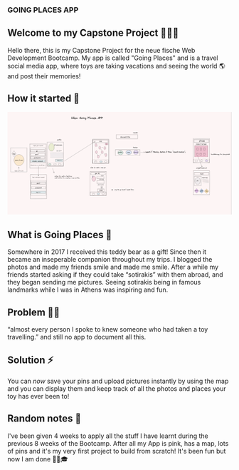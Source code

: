 ### **GOING PLACES APP**

## Welcome to my Capstone Project 👩🏼‍💻

Hello there, this is my Capstone Project for the neue fische Web Development Bootcamp. My app is called "Going Places" and is a travel social media app, where toys are taking vacations and seeing the world 🌎 and post their memories!

## How it started 📝

![howitstarted](images/howitstarted.png)

## What is Going Places 👀

Somewhere in 2017 I received this teddy bear as a gift! Since then it became an inseperable companion
throughout my trips. I blogged the photos and made my
friends smile and made me smile. After a while my friends
started asking if they could take “sotirakis” with them abroad, and they began sending me pictures. Seeing sotirakis being in famous landmarks while I was in Athens
was inspiring and fun.

## Problem 🤷‍♀️

“almost every person I spoke to knew someone who had taken a toy travelling.” and still no app to document all this.

## Solution ⚡️

You can _now_ save your pins and upload pictures instantly by using the map and you can display them and keep track of all the photos and places your toy has ever been to!

## Random notes 🌈

I've been given 4 weeks to apply all the stuff I have learnt during the previous 8 weeks 
of the Bootcamp. After all my App is pink, has a map, lots of pins and it's my very first project to build from scratch! It's been fun but now I am done 🥁🥲🎓
